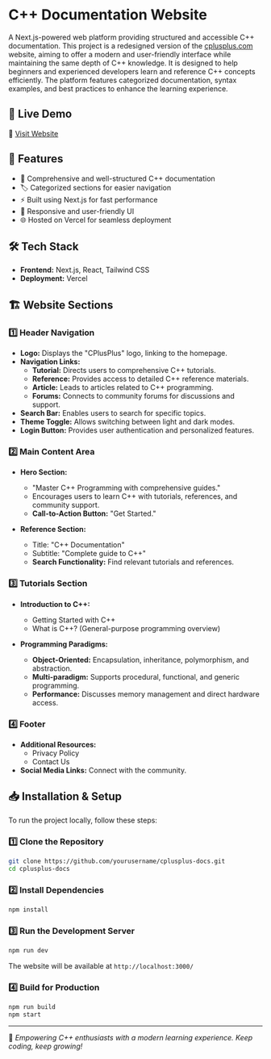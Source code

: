 # C++ Documentation Website

A Next.js-powered web platform providing structured and accessible C++ documentation. This project is a redesigned version of the [cplusplus.com](https://cplusplus.com/) website, aiming to offer a modern and user-friendly interface while maintaining the same depth of C++ knowledge. It is designed to help beginners and experienced developers learn and reference C++ concepts efficiently. The platform features categorized documentation, syntax examples, and best practices to enhance the learning experience.

## 🚀 Live Demo

🔗 [Visit Website](https://cpluspluss.vercel.app/)

## 📌 Features

- 📖 Comprehensive and well-structured C++ documentation
- 🏷️ Categorized sections for easier navigation
- ⚡ Built using Next.js for fast performance
- 🎨 Responsive and user-friendly UI
- 🌐 Hosted on Vercel for seamless deployment

## 🛠️ Tech Stack

- **Frontend:** Next.js, React, Tailwind CSS
- **Deployment:** Vercel

## 🏗️ Website Sections

### 1️⃣ Header Navigation
- **Logo:** Displays the "CPlusPlus" logo, linking to the homepage.
- **Navigation Links:**
  - **Tutorial:** Directs users to comprehensive C++ tutorials.
  - **Reference:** Provides access to detailed C++ reference materials.
  - **Article:** Leads to articles related to C++ programming.
  - **Forums:** Connects to community forums for discussions and support.
- **Search Bar:** Enables users to search for specific topics.
- **Theme Toggle:** Allows switching between light and dark modes.
- **Login Button:** Provides user authentication and personalized features.

### 2️⃣ Main Content Area
- **Hero Section:**
  - "Master C++ Programming with comprehensive guides."
  - Encourages users to learn C++ with tutorials, references, and community support.
  - **Call-to-Action Button:** "Get Started."

- **Reference Section:**
  - Title: "C++ Documentation"
  - Subtitle: "Complete guide to C++"
  - **Search Functionality:** Find relevant tutorials and references.

### 3️⃣ Tutorials Section
- **Introduction to C++:**
  - Getting Started with C++
  - What is C++? (General-purpose programming overview)

- **Programming Paradigms:**
  - **Object-Oriented:** Encapsulation, inheritance, polymorphism, and abstraction.
  - **Multi-paradigm:** Supports procedural, functional, and generic programming.
  - **Performance:** Discusses memory management and direct hardware access.

### 4️⃣ Footer
- **Additional Resources:**
  - Privacy Policy
  - Contact Us
- **Social Media Links:** Connect with the community.

## 📥 Installation & Setup

To run the project locally, follow these steps:

### 1️⃣ Clone the Repository
```sh
git clone https://github.com/yourusername/cplusplus-docs.git
cd cplusplus-docs
```

### 2️⃣ Install Dependencies
```sh
npm install
```

### 3️⃣ Run the Development Server
```sh
npm run dev
```

The website will be available at `http://localhost:3000/`

### 4️⃣ Build for Production
```sh
npm run build
npm start
```

---

🚀 *Empowering C++ enthusiasts with a modern learning experience. Keep coding, keep growing!*

